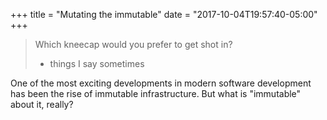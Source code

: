 +++
title = "Mutating the immutable"
date =  "2017-10-04T19:57:40-05:00"
+++

> Which kneecap would you prefer to get shot in?
> - things I say sometimes

One of the most exciting developments in modern software development has been the rise of immutable infrastructure. But what is "immutable" about it, really? 
